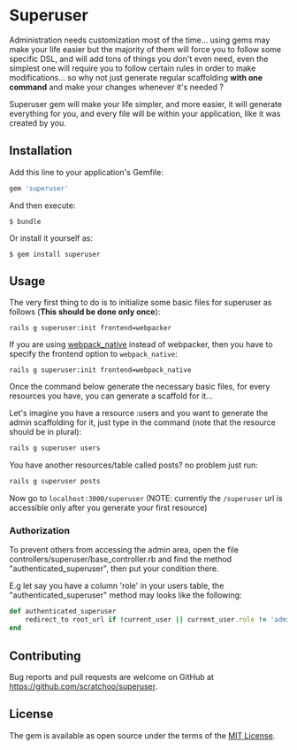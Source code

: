 # Superuser

Administration needs customization most of the time... using gems may make your life easier but the majority of them will force you to follow some specific DSL, and will add tons of things you don't even need, even the simplest one will require you to follow certain rules in order to make modifications... so why not just generate regular scaffolding **with one command** and make your changes whenever it's needed ?

Superuser gem will make your life simpler, and more easier, it will generate everything for you, and every file will be within your application, like it was created by you.

## Installation

Add this line to your application's Gemfile:

```ruby
gem 'superuser'
```

And then execute:

    $ bundle

Or install it yourself as:

    $ gem install superuser

## Usage

The very first thing to do is to initialize some basic files for superuser as follows (**This should be done only once**):

```
rails g superuser:init frontend=webpacker
```

If you are using [webpack_native]() instead of webpacker, then you have to specify the frontend option to `webpack_native`:

```
rails g superuser:init frontend=webpack_native
```

Once the command below generate the necessary basic files, for every resources you have, you can generate a scaffold for it...

Let's imagine you have a resource :users and you want to generate the admin scaffolding for it, just type in the command (note that the resource should be in plural):

```ruby
rails g superuser users
```

You have another resources/table called posts? no problem just run:

```ruby
rails g superuser posts
```

Now go to `localhost:3000/superuser` (NOTE: currently the `/superuser` url is accessible only after you generate your first resource)

### Authorization

To prevent others from accessing the admin area, open the file controllers/superuser/base_controller.rb and find the method "authenticated_superuser", then put your condition there.

E.g let say you have a column 'role' in your users table, the "authenticated_superuser" method may looks like the following:

```ruby
def authenticated_superuser
    redirect_to root_url if !current_user || current_user.role != 'admin'
end
```

## Contributing

Bug reports and pull requests are welcome on GitHub at https://github.com/scratchoo/superuser.

## License

The gem is available as open source under the terms of the [MIT License](https://opensource.org/licenses/MIT).
